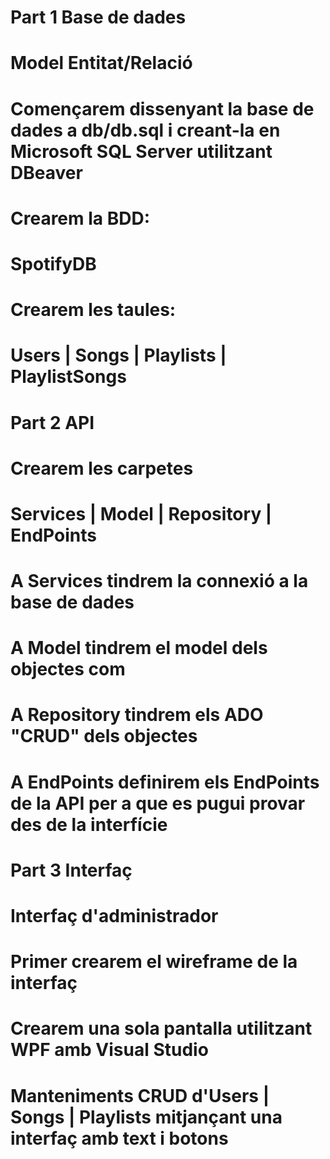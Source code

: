 # Part 1 Base de dades
# Model Entitat/Relació
# Començarem dissenyant la base de dades a db/db.sql i creant-la en Microsoft SQL Server utilitzant DBeaver
# Crearem la BDD:
# SpotifyDB
# Crearem les taules:
# Users | Songs | Playlists | PlaylistSongs

# Part 2 API
# Crearem les carpetes
# Services | Model | Repository | EndPoints
# A Services tindrem la connexió a la base de dades
# A Model tindrem el model dels objectes com
# A Repository tindrem els ADO "CRUD" dels objectes
# A EndPoints definirem els EndPoints de la API per a que es pugui provar des de la interfície
 
# Part 3 Interfaç
# Interfaç d'administrador
# Primer crearem el wireframe de la interfaç
# Crearem una sola pantalla utilitzant WPF amb Visual Studio
# Manteniments CRUD d'Users | Songs | Playlists mitjançant una interfaç amb text i botons